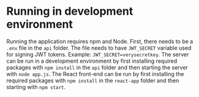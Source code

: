 # Running in development environment
Running the application requires npm and Node. First, there needs to be a `.env` file in the `api` folder. The file needs to have `JWT_SECRET` variable used for signing JWT tokens. Example: `JWT_SECRET=verysecretkey`. The server can be run in a development environment by first installing required packages with `npm install` in the `api` folder and then starting the server with `node app.js`. The React front-end can be run by first installing the required packages with `npm install` in the `react-app` folder and then starting with `npm start`.
